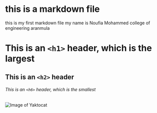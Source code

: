 # <H1> this is a markdown file
this is my first markdown file
my name is Noufia Mohammed
college of engineering aranmula
# This is an `<h1>` header, which is the largest

## This is an `<h2>` header

###### This is an `<h6>` header, which is the smallest
![Image of Yaktocat](https://octodex.github.com/images/yaktocat.png)

